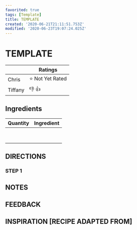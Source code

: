 ```yaml
---
favorited: true
tags: [Template]
title: TEMPLATE
created: '2020-06-21T21:11:51.753Z'
modified: '2020-06-23T19:07:24.025Z'
---
```


# TEMPLATE

|           |  Ratings                      |
| --------- | ----------------------------- |
|  Chris    |  :star:  Not Yet Rated                     | 
|  Tiffany  |  :-1: :+1:                    |

## Ingredients 

| Quantity              | Ingredient                                           |
| --------------------- | ---------------------------------------------------- |
|                       |                                                      |
|                       |                                                      |
|                       |                                                      |
|                       |                                                      |
|                       |                                                      |
|                       |                                                      |
|                       |                                                      |
|                       |                                                      |


## DIRECTIONS

### STEP 1


## NOTES

## FEEDBACK

## INSPIRATION [RECIPE ADAPTED FROM]

